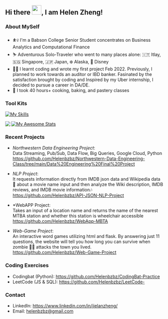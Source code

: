 ## Hi there <img src="https://raw.githubusercontent.com/MartinHeinz/MartinHeinz/master/wave.gif" width="30px">, I am Helen Zheng!

### About MySelf
* ⛹️‍♀️ I'm a Babson College Senior Student concentrates on Business Analytics and Computational Finance
* ⛷ Adventurous Solo-Traveler who went to many places alone: 🇮🇹 Itlay, 🇸🇬 Singapore, 🇯🇵 Japan, ❄️ Alaska, 🏰 Disney
* 👩‍💻 I learnt coding and wrote my first project Feb 2022. Previously, I planned to work towards an auditor or IBD banker. Fasinated by the satisfaction brought by coding and Inspired by my Uber internship, I decided to pursue a career in DA/DE.
* 🍳 I took 40 hours+ cooking, baking, and pastery classes

### Tool Kits
[![My Skills](https://skills.thijs.gg/icons?i=aws,flask,gcp,github,html,js,linux,md,matlab,mongodb,mysql,ps,py,r)](https://skills.thijs.gg)
 
<img align="left" src="https://github-readme-stats.vercel.app/api/top-langs/?username=Helenbzbz&theme=" /> [![My Awesome Stats](https://awesome-github-stats.azurewebsites.net/user-stats/Helenbzbz?cardType=github&theme=flag-brazil)](https://git.io/awesome-stats-card)

### Recent Projects
* *Northwestern Data Engineering Project*: <br>
  Data Streaming, Pub/Sub, Data Flow, Big Queries, Google Cloud, Python <br> https://github.com/Helenbzbz/Northwestern-Data-Engineering-Class/tree/main/Data%20Engineering%20Final%20Project

* *NLP Project*: <br>
  It requests information directly from IMDB json data and Wikipedia data 📣 about a movie name input and then analyze the Wiki description, IMDB reviews, and IMDB movie information🎶 <br>
https://github.com/Helenbzbz/API-JSON-NLP-Project

* *WebAPP Project: <br>
  Takes an input of a location name and returns the name of the nearest MTBA station and whether this station is wheelchair accessible <br>
https://github.com/Helenbzbz/WebApp-MBTA

* *Web-Game Project*: <br>
  An interactive word games utilizing html and flask. By answering just 11 questions, the website will tell you how long you can survive when zombie 🧟‍♂️ attacks the town you lived.<br>
https://github.com/Helenbzbz/Web-Game-Project

### Coding Exercises
* Codingbat (Python): https://github.com/Helenbzbz/CodingBat-Practice
* LeetCode (JS & SQL): https://github.com/Helenbzbz/LeetCode-

### Contact
* LinkedIn: https://www.linkedin.com/in/jielanzheng/
* Email: helenbzbz@gmail.com
